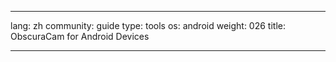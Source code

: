 

---

lang: zh
community: guide
type: tools
os: android
weight: 026
title: ObscuraCam for Android Devices

---

<stub>

